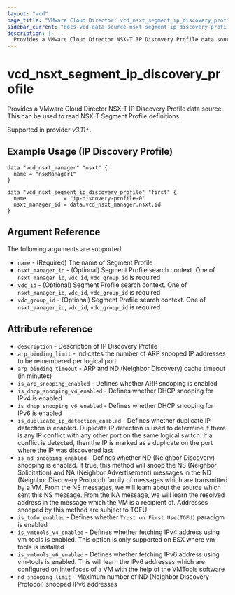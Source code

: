 ```yaml
---
layout: "vcd"
page_title: "VMware Cloud Director: vcd_nsxt_segment_ip_discovery_profile"
sidebar_current: "docs-vcd-data-source-nsxt-segment-ip-discovery-profile"
description: |-
  Provides a VMware Cloud Director NSX-T IP Discovery Profile data source. This can be used to read NSX-T Segment Profile definitions.
---
```


# vcd\_nsxt\_segment\_ip\_discovery\_profile

Provides a VMware Cloud Director NSX-T IP Discovery Profile data source. This can be used to read NSX-T Segment Profile definitions.

Supported in provider *v3.11+*.

## Example Usage (IP Discovery Profile)

```hcl
data "vcd_nsxt_manager" "nsxt" {
  name = "nsxManager1"
}

data "vcd_nsxt_segment_ip_discovery_profile" "first" {
  name            = "ip-discovery-profile-0"
  nsxt_manager_id = data.vcd_nsxt_manager.nsxt.id
}
```


## Argument Reference

The following arguments are supported:

* `name` - (Required) The name of Segment Profile
* `nsxt_manager_id` - (Optional) Segment Profile search context. One of `nsxt_manager_id`, `vdc_id`, `vdc_group_id` is required
* `vdc_id` - (Optional) Segment Profile search context. One of `nsxt_manager_id`, `vdc_id`, `vdc_group_id` is required
* `vdc_group_id` - (Optional) Segment Profile search context. One of `nsxt_manager_id`, `vdc_id`, `vdc_group_id` is required


## Attribute reference

* `description` -  Description of IP Discovery Profile
* `arp_binding_limit` - Indicates the number of ARP snooped IP addresses to be remembered per
  logical port
* `arp_binding_timeout` - ARP and ND (Neighbor Discovery) cache timeout (in minutes)
* `is_arp_snooping_enabled` - Defines whether ARP snooping is enabled
* `is_dhcp_snooping_v4_enabled` - Defines whether DHCP snooping for IPv4 is enabled
* `is_dhcp_snooping_v6_enabled` - Defines whether DHCP snooping for IPv6 is enabled
* `is_duplicate_ip_detection_enabled` - Defines whether duplicate IP detection is enabled. Duplicate
  IP detection is used to determine if there is any IP conflict with any other port on the same
  logical switch. If a conflict is detected, then the IP is marked as a duplicate on the port where
  the IP was discovered last
* `is_nd_snooping_enabled` - Defines whether ND (Neighbor Discovery) snooping is enabled. If true,
  this method will snoop the NS (Neighbor Solicitation) and NA (Neighbor Advertisement) messages in
  the ND (Neighbor Discovery Protocol) family of messages which are transmitted by a VM. From the NS
  messages, we will learn about the source which sent this NS message. From the NA message, we will
  learn the resolved address in the message which the VM is a recipient of. Addresses snooped by
  this method are subject to TOFU
* `is_tofu_enabled` - Defines whether `Trust on First Use(TOFU)` paradigm is enabled
* `is_vmtools_v4_enabled` - Defines whether fetching IPv4 address using vm-tools is enabled. This
  option is only supported on ESX where vm-tools is installed
* `is_vmtools_v6_enabled` - Defines whether fetching IPv6 address using vm-tools is enabled. This
  will learn the IPv6 addresses which are configured on interfaces of a VM with the help of the
  VMTools software
* `nd_snooping_limit` - Maximum number of ND (Neighbor Discovery Protocol) snooped IPv6 addresses
